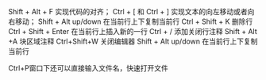Shift  +  Alt  + F     实现代码的对齐；
Ctrl  +  [      和   Ctrl  +  ]     实现文本的向左移动或者向右移动；
Shift + Alt up/down 在当前行上下复制当前行
Ctrl + Shift + K 删除行
Ctrl + Shift + Enter 在当前行上插入新的一行
Ctrl + / 添加关闭行注释
Shift + Alt +A 块区域注释
Ctrl+Shift+W 关闭编辑器
Shift + Alt up/down 在当前行上下复制当前行

Ctrl+P窗口下还可以直接输入文件名，快速打开文件 